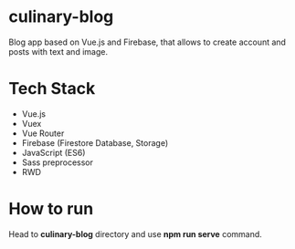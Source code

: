 # culinary-blog

Blog app based on Vue.js and Firebase, that allows to create account and posts with text and image.

# Tech Stack
- Vue.js
- Vuex
- Vue Router
- Firebase (Firestore Database, Storage)
- JavaScript (ES6)
- Sass preprocessor
- RWD

# How to run
Head to **culinary-blog** directory and use **npm run serve** command.



